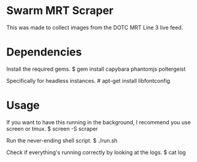 # Swarm MRT Scraper
This was made to collect images from the DOTC MRT Line 3 live feed.

# Dependencies
Install the required gems.
    $ gem install capybara phantomjs poltergeist

Specifically for headless instances.
    # apt-get install libfontconfig

# Usage
If you want to have this running in the background, I recommend you use screen or tmux.
    $ screen -S scraper

Run the never-ending shell script.
    $ ./run.sh

Check if everything's running correctly by looking at the logs.
    $ cat log
